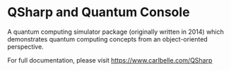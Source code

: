 # QSharp and Quantum Console

A quantum computing simulator package (originally written in 2014) which demonstrates quantum computing concepts from an object-oriented perspective.

For full documentation, please visit https://www.carlbelle.com/QSharp
